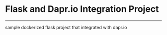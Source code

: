 # Flask and Dapr.io Integration Project

---

sample dockerized flask project that integrated with dapr.io

